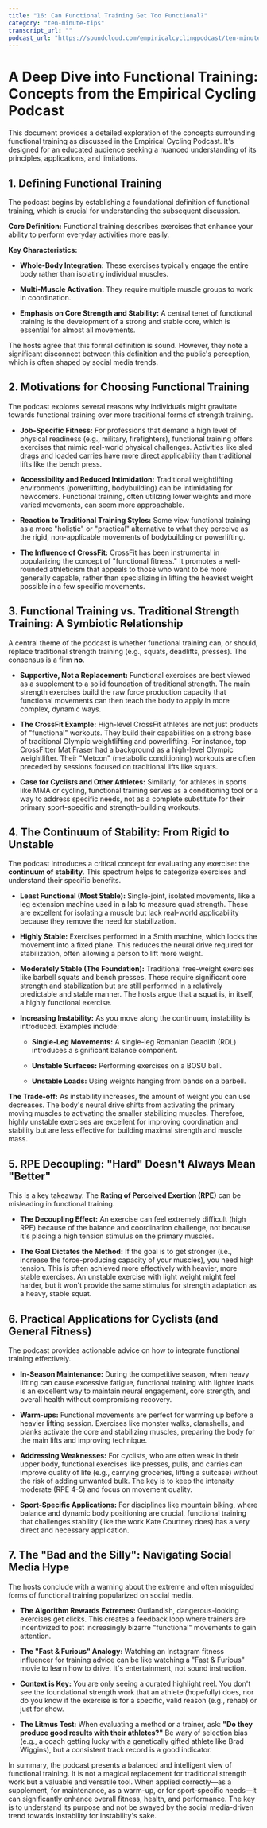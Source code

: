 ```yaml
---
title: "16: Can Functional Training Get Too Functional?"
category: "ten-minute-tips"
transcript_url: ""
podcast_url: "https://soundcloud.com/empiricalcyclingpodcast/ten-minute-tips-16-can-functional-training-get-too-functional"
---
```


# A Deep Dive into Functional Training: Concepts from the Empirical Cycling Podcast

This document provides a detailed exploration of the concepts surrounding functional training as discussed in the Empirical Cycling Podcast. It's designed for an educated audience seeking a nuanced understanding of its principles, applications, and limitations.

## 1. Defining Functional Training

The podcast begins by establishing a foundational definition of functional training, which is crucial for understanding the subsequent discussion.

**Core Definition:** Functional training describes exercises that enhance your ability to perform everyday activities more easily.

**Key Characteristics:**

-   **Whole-Body Integration:** These exercises typically engage the entire body rather than isolating individual muscles.
    
-   **Multi-Muscle Activation:** They require multiple muscle groups to work in coordination.
    
-   **Emphasis on Core Strength and Stability:** A central tenet of functional training is the development of a strong and stable core, which is essential for almost all movements.
    

The hosts agree that this formal definition is sound. However, they note a significant disconnect between this definition and the public's perception, which is often shaped by social media trends.

## 2. Motivations for Choosing Functional Training

The podcast explores several reasons why individuals might gravitate towards functional training over more traditional forms of strength training.

-   **Job-Specific Fitness:** For professions that demand a high level of physical readiness (e.g., military, firefighters), functional training offers exercises that mimic real-world physical challenges. Activities like sled drags and loaded carries have more direct applicability than traditional lifts like the bench press.
    
-   **Accessibility and Reduced Intimidation:** Traditional weightlifting environments (powerlifting, bodybuilding) can be intimidating for newcomers. Functional training, often utilizing lower weights and more varied movements, can seem more approachable.
    
-   **Reaction to Traditional Training Styles:** Some view functional training as a more "holistic" or "practical" alternative to what they perceive as the rigid, non-applicable movements of bodybuilding or powerlifting.
    
-   **The Influence of CrossFit:** CrossFit has been instrumental in popularizing the concept of "functional fitness." It promotes a well-rounded athleticism that appeals to those who want to be more generally capable, rather than specializing in lifting the heaviest weight possible in a few specific movements.
    

## 3. Functional Training vs. Traditional Strength Training: A Symbiotic Relationship

A central theme of the podcast is whether functional training can, or should, replace traditional strength training (e.g., squats, deadlifts, presses). The consensus is a firm **no**.

-   **Supportive, Not a Replacement:** Functional exercises are best viewed as a supplement to a solid foundation of traditional strength. The main strength exercises build the raw force production capacity that functional movements can then teach the body to apply in more complex, dynamic ways.
    
-   **The CrossFit Example:** High-level CrossFit athletes are not just products of "functional" workouts. They build their capabilities on a strong base of traditional Olympic weightlifting and powerlifting. For instance, top CrossFitter Mat Fraser had a background as a high-level Olympic weightlifter. Their "Metcon" (metabolic conditioning) workouts are often preceded by sessions focused on traditional lifts like squats.
    
-   **Case for Cyclists and Other Athletes:** Similarly, for athletes in sports like MMA or cycling, functional training serves as a conditioning tool or a way to address specific needs, not as a complete substitute for their primary sport-specific and strength-building workouts.
    

## 4. The Continuum of Stability: From Rigid to Unstable

The podcast introduces a critical concept for evaluating any exercise: the **continuum of stability**. This spectrum helps to categorize exercises and understand their specific benefits.

-   **Least Functional (Most Stable):** Single-joint, isolated movements, like a leg extension machine used in a lab to measure quad strength. These are excellent for isolating a muscle but lack real-world applicability because they remove the need for stabilization.
    
-   **Highly Stable:** Exercises performed in a Smith machine, which locks the movement into a fixed plane. This reduces the neural drive required for stabilization, often allowing a person to lift more weight.
    
-   **Moderately Stable (The Foundation):** Traditional free-weight exercises like barbell squats and bench presses. These require significant core strength and stabilization but are still performed in a relatively predictable and stable manner. The hosts argue that a squat is, in itself, a highly functional exercise.
    
-   **Increasing Instability:** As you move along the continuum, instability is introduced. Examples include:
    
    -   **Single-Leg Movements:** A single-leg Romanian Deadlift (RDL) introduces a significant balance component.
        
    -   **Unstable Surfaces:** Performing exercises on a BOSU ball.
        
    -   **Unstable Loads:** Using weights hanging from bands on a barbell.
        

**The Trade-off:** As instability increases, the amount of weight you can use decreases. The body's neural drive shifts from activating the primary moving muscles to activating the smaller stabilizing muscles. Therefore, highly unstable exercises are excellent for improving coordination and stability but are less effective for building maximal strength and muscle mass.

## 5. RPE Decoupling: "Hard" Doesn't Always Mean "Better"

This is a key takeaway. The **Rating of Perceived Exertion (RPE)** can be misleading in functional training.

-   **The Decoupling Effect:** An exercise can feel extremely difficult (high RPE) because of the balance and coordination challenge, not because it's placing a high tension stimulus on the primary muscles.
    
-   **The Goal Dictates the Method:** If the goal is to get stronger (i.e., increase the force-producing capacity of your muscles), you need high tension. This is often achieved more effectively with heavier, more stable exercises. An unstable exercise with light weight might feel harder, but it won't provide the same stimulus for strength adaptation as a heavy, stable squat.
    

## 6. Practical Applications for Cyclists (and General Fitness)

The podcast provides actionable advice on how to integrate functional training effectively.

-   **In-Season Maintenance:** During the competitive season, when heavy lifting can cause excessive fatigue, functional training with lighter loads is an excellent way to maintain neural engagement, core strength, and overall health without compromising recovery.
    
-   **Warm-ups:** Functional movements are perfect for warming up before a heavier lifting session. Exercises like monster walks, clamshells, and planks activate the core and stabilizing muscles, preparing the body for the main lifts and improving technique.
    
-   **Addressing Weaknesses:** For cyclists, who are often weak in their upper body, functional exercises like presses, pulls, and carries can improve quality of life (e.g., carrying groceries, lifting a suitcase) without the risk of adding unwanted bulk. The key is to keep the intensity moderate (RPE 4-5) and focus on movement quality.
    
-   **Sport-Specific Applications:** For disciplines like mountain biking, where balance and dynamic body positioning are crucial, functional training that challenges stability (like the work Kate Courtney does) has a very direct and necessary application.
    

## 7. The "Bad and the Silly": Navigating Social Media Hype

The hosts conclude with a warning about the extreme and often misguided forms of functional training popularized on social media.

-   **The Algorithm Rewards Extremes:** Outlandish, dangerous-looking exercises get clicks. This creates a feedback loop where trainers are incentivized to post increasingly bizarre "functional" movements to gain attention.
    
-   **The "Fast & Furious" Analogy:** Watching an Instagram fitness influencer for training advice can be like watching a "Fast & Furious" movie to learn how to drive. It's entertainment, not sound instruction.
    
-   **Context is Key:** You are only seeing a curated highlight reel. You don't see the foundational strength work that an athlete (hopefully) does, nor do you know if the exercise is for a specific, valid reason (e.g., rehab) or just for show.
    
-   **The Litmus Test:** When evaluating a method or a trainer, ask: **"Do they produce good results with their athletes?"** Be wary of selection bias (e.g., a coach getting lucky with a genetically gifted athlete like Brad Wiggins), but a consistent track record is a good indicator.
    

In summary, the podcast presents a balanced and intelligent view of functional training. It is not a magical replacement for traditional strength work but a valuable and versatile tool. When applied correctly—as a supplement, for maintenance, as a warm-up, or for sport-specific needs—it can significantly enhance overall fitness, health, and performance. The key is to understand its purpose and not be swayed by the social media-driven trend towards instability for instability's sake.
